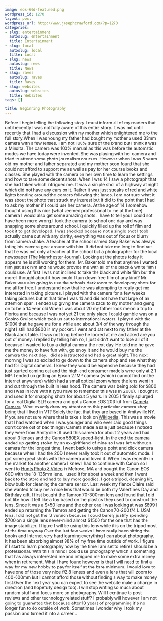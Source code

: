 ```yaml
--- 
image: eos-60d-featured.png
wordpress_id: 1270
layout: post
wordpress_url: http://www.josephcrawford.com/?p=1270
categories: 
- slug: entertainment
  autoslug: entertainment
  title: Entertainment
- slug: local
  autoslug: local
  title: Local
- slug: news
  autoslug: news
  title: News
- slug: raves
  autoslug: raves
  title: Raves
- slug: websites
  autoslug: websites
  title: Websites
tags: []

title: Beginning Photography
---
```

Before I begin telling the following story I must inform all of my readers that until recently I was not fully aware of this entire story.  It was not until recently that I had a discussion with my mother which enlightened me to the full story.When I was young my father had bought my mother a used 35mm camera with a few lenses.  I am not 100% sure of the brand but I think it was a Minolta.  The camera was 100% manual as this was before the automatic modes we have today were invented.  She was playing with her camera and tried to attend some photo journalism courses.  However when I was 5 years old my mother and father separated and my mother soon found that she could not afford to support me as well as pay for her course books and classes.  She played with the camera on her own time to learn the settings and how to take some decent shots.  When I was 14 I saw a photograph that she had taken which intrigued me.  It was a simple shot of a highway at night which did not have any cars on it.  Rather it was just streaks of red and white lights bending around the corners following the lanes.  I am not sure what it was about the photo that struck my interest but it did to the point that I had to ask my mother if I could use her camera.  At the age of 14 I somehow thought using this nice (what seemed professional to me at the time) camera I would also get some amazing shots.  I have to tell you I could not have been more wrong.<!--more-->I took the camera to school one day and was snapping some shots around school.  I quickly filled up the roll of film and took it to get developed.  I was shocked because not a single shot I took actually came out with any clarity, everything was out of focus or blurry from camera shake.  A teacher at the school named Gary Baker was always toting his camera gear around with him.  It did not take me long to find out that he was not only a teacher at the school but a photographer for the local newspaper ([The Manchester Journal](http://www.manchesterjournal.com/)).  Looking at the photos today it appears he is still working for them.  Mr. Baker told me that anytime I wanted film just ask him and he would provide me with all of the black & white film I could use.  At first I was not inclined to take the black and white film but the more I thought about it how could I turn down free film of any kind?  Mr. Baker was also going to use the schools dark room to develop my shots for me all for free.  I understand now that he was attempting to really get me interested in taking pictures.  I played with the camera for a few weeks taking pictures but at that time I was 14 and did not have that large of an attention span.  I ended up giving the camera back to my mother and going on to be a 14 year old.When I was about 20 my father took me on a trip to Florida and because I was not yet 21 the only place I could gamble was on a Casino Cruise which took us out to international waters.  I played with the $1000 that he gave me for a while and about 3/4 of the way through the night I still had $800 in my pocket.  I went and sat next to my father at the Black Jack table.  It was not long before he looked at me and asked are you out of money.  I replied by telling him no, I just didn't want to lose all of it because I wanted to buy a digital camera the next day.  He told me he gave me the money to have fun with, go enjoy it and he would buy me the camera the next day.  I did as instructed and had a great night.  The next morning I was so excited to go down to the camera shop and see what they had for Digital cameras.  I knew they would be expensive because they had just started coming out and the high-end consumer models were only at 2.1 MP.  I ended up getting an Epson 2.1MP camera (which i cannot find on the internet anywhere) which had a small optical zoom where the lens went in and out through the built in lens hood.  The camera was being sold for $800 and I was in love with it (you have to remember this was in 2000).  I bought it and used it for snapping shots for about 5 years.  In 2005 I finally splurged for a real Digital SLR camera and got a Canon EOS 20D kit from [Cameta Camera](http://www.cameta.com/).  What exactly drew my attention to this particular camera shop being that I lived in VT?  Solely the fact that they are based in Amityville NY.  If you are not sure where that is take a look on [Wikipedia](http://en.wikipedia.org/wiki/The_Amityville_Horror).  This was a movie that I had watched when I was younger and who ever said good things don't come out of bad things?  Cameta made a sale just because I noticed they were from Amityville :)I used this camera for about 2 years and had about 3 lenses and the Canon 580EX speed-light.  In the end the camera ended up getting stolen by an ex-girlfriend of mine so I was left without a camera for the longest time.  I went back to using a point and click camera because when I had the 20D I never really took it out of automatic mode.  I got some great shots with the camera and loved it.  When I was recently in the market for another camera I knew I had to continue with Canon so I went to [Hunts Photo & Video](http://www.huntsphotoandvideo.com/) in Melrose, MA and bought the Canon EOS 60D with the 18-135mm lens.  I used it for about a week and then I went back to the store and had to buy more goodies.  I got a tripod, cleaning kit, blow bulb for cleaning the camera sensor.  Last week my fiance Claire said she wanted to buy me a nice lens that would be both my Valentines Day and Birthday gift.  I first bought the Tamron 70-300mm lens and found that I did not like how it felt like a toy based on the plastics they used to construct the lens.  Since it was a $450 lens and the other one I was looking at was $699 I ended up returning the Tamron and getting the Canon 70-200 f/4 L USM lens.  I did not get the IS version because I could barely justify spending $700 on a single lens never-mind almost $1500 for the one that has the image stabilizer.  I figure I will be using this lens while it is on the tripod most of the time anyway.Over the last few weeks I have really been hitting the books and Internet very hard learning everything I can about photography.  It has been absorbing almost 98% of my free time outside of work.  I figure if I start to learn photography now by the time I am set to retire I should be a professional.  With this in mind I could use photography which is something that has always interested me and intrigued me to make some extra money when in retirement.  What I have found however is that I will need to find a way for my new hobby to pay for itself at the bare minimum.  I would love to have one of those very nice f/2.8 lenses and even a lens that will zoom to 400-600mm but I cannot afford those without finding a way to make money first.Over the next year you can expect to see the website make a change in direction (and hopefully design too).  I will stop writing so much about random stuff and focus more on photography.  Will I continue to post reviews and other technology related stuff?  I probably will however I am not going to guarantee that because after 13 years of programming it's no longer fun to do outside of work.  Sometimes I wonder why I took my passion and turned it into a career...

